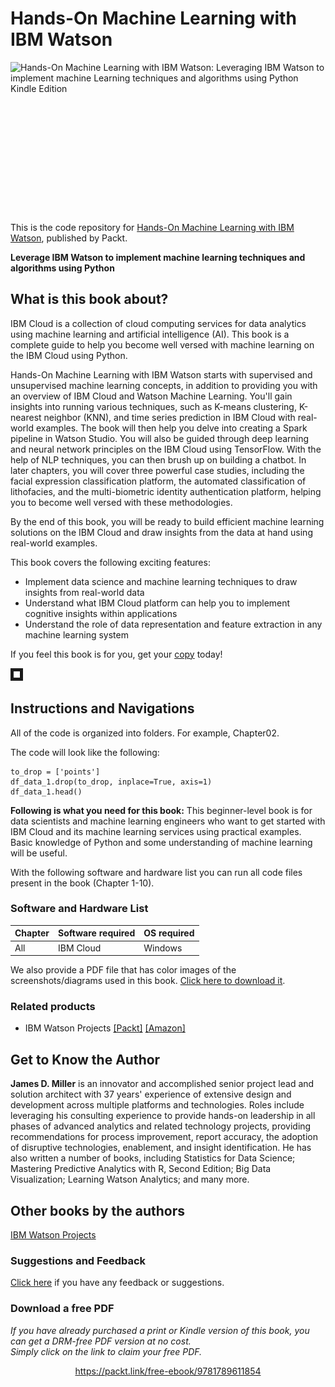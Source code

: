 


#  Hands-On Machine Learning with IBM Watson

<a href="https://www.amazon.in/Hands-Machine-Learning-IBM-Watson-ebook/dp/B07P17TNWF?utm_source=github&utm_medium=repository&utm_campaign="><img src="https://images-eu.ssl-images-amazon.com/images/I/51mSKfkaZaL.jpg" alt=" Hands-On Machine Learning with IBM Watson: Leveraging IBM Watson to implement machine Learning techniques and algorithms using Python   Kindle Edition  " height="256px" align="right"></a>

This is the code repository for [ Hands-On Machine Learning with IBM Watson](https://www.amazon.in/Hands-Machine-Learning-IBM-Watson-ebook/dp/B07P17TNWF?utm_source=github&utm_medium=repository&utm_campaign=), published by Packt.

**Leverage IBM Watson to implement machine learning techniques and algorithms using Python**

## What is this book about?
IBM Cloud is a collection of cloud computing services for data analytics using machine learning and artificial intelligence (AI). This book is a complete guide to help you become well versed with machine learning on the IBM Cloud using Python. 

Hands-On Machine Learning with IBM Watson starts with supervised and unsupervised machine learning concepts, in addition to providing you with an overview of IBM Cloud and Watson Machine Learning. You'll gain insights into running various techniques, such as K-means clustering, K-nearest neighbor (KNN), and time series prediction in IBM Cloud with real-world examples. The book will then help you delve into creating a Spark pipeline in Watson Studio. You will also be guided through deep learning and neural network principles on the IBM Cloud using TensorFlow. With the help of NLP techniques, you can then brush up on building a chatbot. In later chapters, you will cover three powerful case studies, including the facial expression classification platform, the automated classification of lithofacies, and the multi-biometric identity authentication platform, helping you to become well versed with these methodologies.

By the end of this book, you will be ready to build efficient machine learning solutions on the IBM Cloud and draw insights from the data at hand using real-world examples.

This book covers the following exciting features:

* Implement data science and machine learning techniques to draw insights from real-world data
* Understand what IBM Cloud platform can help you to implement cognitive insights within applications
* Understand the role of data representation and feature extraction in any machine learning system

If you feel this book is for you, get your [copy](https://www.amazon.com/dp/1-789-61627-1) today!

<a href="https://www.packtpub.com/?utm_source=github&utm_medium=banner&utm_campaign=GitHubBanner"><img src="https://raw.githubusercontent.com/PacktPublishing/GitHub/master/GitHub.png" 
alt="https://www.packtpub.com/" border="5" /></a>

## Instructions and Navigations
All of the code is organized into folders. For example, Chapter02.

The code will look like the following:
```
to_drop = ['points']
df_data_1.drop(to_drop, inplace=True, axis=1)
df_data_1.head()
```

**Following is what you need for this book:**
This beginner-level book is for data scientists and machine learning engineers who want to get started with IBM Cloud and its machine learning services using practical examples. Basic knowledge of Python and some understanding of machine learning will be useful.

With the following software and hardware list you can run all code files present in the book (Chapter 1-10).
### Software and Hardware List
| Chapter | Software required | OS required |
| -------- | ------------------------------------ | ----------------------------------- |
| All | IBM Cloud | Windows |

We also provide a PDF file that has color images of the screenshots/diagrams used in this book. [Click here to download it](http://www.packtpub.com/sites/default/files/downloads/9781789611854_ColorImages.pdf).

### Related products
* IBM Watson Projects [[Packt]](https://prod.packtpub.com/in/big-data-and-business-intelligence/ibm-watson-projects) [[Amazon]](https://www.amazon.in/IBM-Watson-Projects-intelligence-performance-ebook/dp/B07F2VGDR5/ref=sr_1_1?keywords=IBM+Projects&qid=1553862501&s=digital-text&sr=1-1-spell)

## Get to Know the Author
**James D. Miller** is an innovator and accomplished senior project lead and solution architect with 37 years' experience of extensive design and development across multiple platforms and technologies. Roles include leveraging his consulting experience to provide hands-on leadership in all phases of advanced analytics and related technology projects, providing recommendations for process improvement, report accuracy, the adoption of disruptive technologies, enablement, and insight identification. He has also written a number of books, including Statistics for Data Science; Mastering Predictive Analytics with R, Second Edition; Big Data Visualization; Learning Watson Analytics; and many more.


## Other books by the authors
[ IBM Watson Projects ](https://www.amazon.in/IBM-Watson-Projects-intelligence-performance-ebook/dp/B07F2VGDR5/ref=sr_1_1?keywords=IBM+Projects&qid=1553862501&s=digital-text&sr=1-1-spell&utm_source=github&utm_medium=repository&utm_campaign=)


### Suggestions and Feedback
[Click here](https://docs.google.com/forms/d/e/1FAIpQLSdy7dATC6QmEL81FIUuymZ0Wy9vH1jHkvpY57OiMeKGqib_Ow/viewform) if you have any feedback or suggestions.


### Download a free PDF

 <i>If you have already purchased a print or Kindle version of this book, you can get a DRM-free PDF version at no cost.<br>Simply click on the link to claim your free PDF.</i>
<p align="center"> <a href="https://packt.link/free-ebook/9781789611854">https://packt.link/free-ebook/9781789611854 </a> </p>